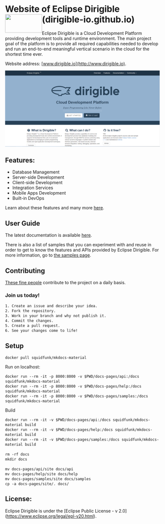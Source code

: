 # Website of Eclipse Dirigible (dirigible-io.github.io) <img src="http://www.dirigible.io/img/dirigible.svg" align="left" height="60" width="120"> 

Eclipse Dirigible is a Cloud Development Platform providing development tools and runtime environment. The main project goal of the platform is to provide all required capabilities needed to develop and run an end-to-end meaningful vertical scenario in the cloud for the shortest time ever.

Website address: [www.dirigible.io](http://www.dirigible.io).

![ReadMe-Animation](https://github.com/dirigible-io/dirigible-io.github.io/raw/master/img/readme_animation.gif)

## Features:
- Database Management
- Server-side Development
- Client-side Development
- Integration Services
- Mobile Apps Development
- Built-in DevOps

Learn about these features and many more [here](http://www.dirigible.io/features.html).

## User Guide

The latest documentation is available [here](http://www.dirigible.io/help/).

There is also a list of samples that you can experiment with and reuse in order to get to know the features and APIs provided by Eclipse Dirigible. For more information, go to [the samples page](http://www.dirigible.io/samples/).

## Contributing

[These fine people](https://github.com/dirigible-io/dirigible-io.github.io/graphs/contributors) contribute to the project on a daily basis. 

### Join us today!

```
1. Create an issue and describe your idea.
2. Fork the repository.
3. Work in your branch and why not publish it.
4. Commit the changes.
5. Create a pull request.
6. See your changes come to life!
```

## Setup

```
docker pull squidfunk/mkdocs-material
```

Run on localhost:
```
docker run --rm -it -p 8000:8000 -v $PWD/docs-pages/api:/docs squidfunk/mkdocs-material
docker run --rm -it -p 8000:8000 -v $PWD/docs-pages/help:/docs squidfunk/mkdocs-material
docker run --rm -it -p 8000:8000 -v $PWD/docs-pages/samples:/docs squidfunk/mkdocs-material
```

Build
```
docker run --rm -it -v $PWD/docs-pages/api:/docs squidfunk/mkdocs-material build
docker run --rm -it -v $PWD/docs-pages/help:/docs squidfunk/mkdocs-material build
docker run --rm -it -v $PWD/docs-pages/samples:/docs squidfunk/mkdocs-material build

rm -rf docs
mkdir docs

mv docs-pages/api/site docs/api
mv docs-pages/help/site docs/help
mv docs-pages/samples/site docs/samples
cp -a docs-pages/site/. docs/
```

## License:

Eclipse Dirigible is under the [Eclipse Public License - v 2.0] (https://www.eclipse.org/legal/epl-v20.html).
